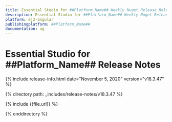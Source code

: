 ```yaml
---
title: Essential Studio for ##Platform_Name## Weekly Nuget Release Release Notes  
description: Essential Studio for ##Platform_Name## Weekly Nuget Release Release Notes  
platform: ej2-angular
publishingplatform: ##Platform_Name##
documentation: ug
---
```


# Essential Studio for  ##Platform_Name##  Release Notes  

{% include release-info.html date="November 5, 2020"   version="v18.3.47"  %} 

{% directory path: _includes/release-notes/v18.3.47 %}

{% include {{file.url}} %}

{% enddirectory %}
